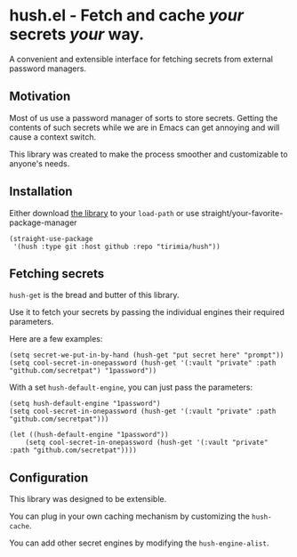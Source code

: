 # hush.el - Fetch and cache _your_ secrets _your_ way.

A convenient and extensible interface for fetching secrets from external password managers.

## Motivation

Most of us use a password manager of sorts to store secrets.
Getting the contents of such secrets while we are in Emacs can get annoying and will cause a context switch.

This library was created to make the process smoother and customizable to anyone's needs.

## Installation
Either download [the library](hush.el) to your `load-path` or use straight/your-favorite-package-manager
```emacs-lisp
(straight-use-package
 '(hush :type git :host github :repo "tirimia/hush"))
```

## Fetching secrets
`hush-get` is the bread and butter of this library.

Use it to fetch your secrets by passing the individual engines their required parameters.

Here are a few examples:
```emacs-lisp
(setq secret-we-put-in-by-hand (hush-get "put secret here" "prompt"))
(setq cool-secret-in-onepassword (hush-get '(:vault "private" :path "github.com/secretpat") "1password"))
```

With a set `hush-default-engine`, you can just pass the parameters:
```emacs-lisp
(setq hush-default-engine "1password")
(setq cool-secret-in-onepassword (hush-get '(:vault "private" :path "github.com/secretpat")))

(let ((hush-default-engine "1password"))
    (setq cool-secret-in-onepassword (hush-get '(:vault "private" :path "github.com/secretpat"))))
```

## Configuration
This library was designed to be extensible.

You can plug in your own caching mechanism by customizing the `hush-cache`.

You can add other secret engines by modifying the `hush-engine-alist`.
